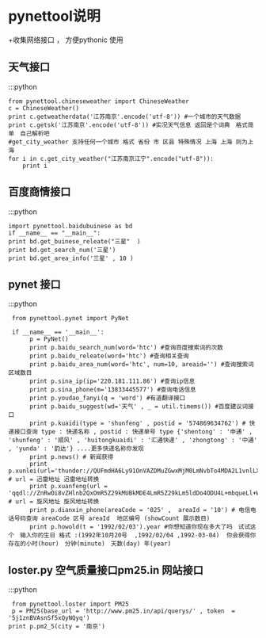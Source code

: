 pynettool说明
====================

+收集网络接口 ， 方便pythonic 使用

天气接口
------------------------
:::python
    
    from pynettool.chineseweather import ChineseWeather
    c = ChineseWeather()
    print c.getweatherdata('江苏南京'.encode('utf-8')) #一个城市的天气数据
    print c.getsk('江苏南京'.encode('utf-8')) #实况天气信息 返回是个词典　格式简单　自己解析吧
    #get_city_weather 支持任何一个城市 格式 省份 市 区县 特殊情况 上海 上海 则为上海
    for i in c.get_city_weather("江苏南京江宁".encode("utf-8")):
        print i 


百度商情接口
-------------------------
:::python
     
    import pynettool.baidubuinese as bd
    if __name__ == "__main__":
    print bd.get_buinese_releate("三星"  ) 
    print bd.get_search_num('三星')
    print bd.get_area_info('三星' , 10 )


pynet 接口
------------------------------
:::python
  
     
     from pynettool.pynet import PyNet

     if __name__ == '__main__':
          p = PyNet()
          print p.baidu_search_num(word='htc') #查询百度搜索词的次数
          print p.baidu_releate(word='htc') #查询相关查询
          print p.baidu_area_num(word='htc', num=10, areaid='') #查询搜索词区域数目
          print p.sina_ip(ip='220.181.111.86') #查询ip信息 
          print p.sina_phone(m='13833445577') #查询电话信息
          print p.youdao_fanyi(q = 'word') #有道翻译接口
          print p.baidu_suggest(wd='天气' , _ = util.timems()) #百度建议词接口
          print p.kuaidi(type = 'shunfeng' , postid = '574869634762') # 快递接口查询 type : 快递名称 , postid : 快递单号 type {'shentong' : '申通' , 'shunfeng' : '顺风' , 'huitongkuaidi' : '汇通快递' , 'zhongtong' : '中通' , 'yunda' : '韵达'} ....更多快递名称你发现
          print p.news() # 新闻获得
          print p.xunlei(url='thunder://QUFmdHA6Ly91OnVAZDMuZGwxMjM0LmNvbTo4MDA2L1vnlLXlvbHlpKnloIJ3d3cuZHkyMDE4LmNvbV3lrrblm63pmLLnur9IROiLseivreS4reWtly5ybXZiWlo=/') # url = 迅雷地址 迅雷地址转换
          print p.xuanfeng(url = 'qqdl://ZnRwOi8vZHlnb2QxOmR5Z29kMUBkMDE4LmR5Z29kLm5ldDo4ODU4L+mbqueLl+WFhOW8ny9b55S15b2x5aSp5aCCd3d3LmR5Z29kLm5ldF3pm6rni5flhYTlvJ9EVkQucm12Yg==') # url = 旋风地址 旋风地址转换
          print p.dianxin_phone(areaCode = '025' ,  areaId = '10') # 电信电话号码查询 areaCode 区号 areaId  地区编号 (showCount 展示数目)
          print p.howold(t = '1992/02/03').year #你想知道你现在多大了吗　试试这个　输入你的生日 格式 :(1992年10月20号  ,1992/02/04 ,1992-03-04)  你会获得你存在的小时(hour)　分钟(minute)　天数(day) 年(year)




loster.py 空气质量接口pm25.in 网站接口
-----------------
:::python
     
     from pynettool.loster import PM25
     p = PM25(base_url = 'http://www.pm25.in/api/querys/' , token  = '5j1znBVAsnSf5xQyNQyq')
    print p.pm2_5(city = '南京')